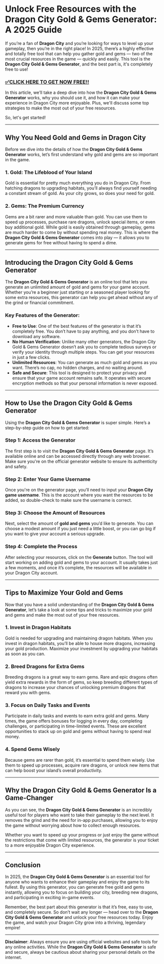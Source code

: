 # Unlock Free Resources with the Dragon City Gold & Gems Generator: A 2025 Guide

If you’re a fan of **Dragon City** and you’re looking for ways to level up your gameplay, then you’re in the right place! In 2025, there’s a highly effective and totally free tool that can help you gather gold and gems — two of the most crucial resources in the game — quickly and easily. This tool is the **Dragon City Gold & Gems Generator**, and the best part is, it's completely free to use!

### [✅CLICK HERE TO GET NOW FREE!!](https://freerewards.xyz/dragon/city/)

In this article, we’ll take a deep dive into how the **Dragon City Gold & Gems Generator** works, why you should use it, and how it can make your experience in Dragon City more enjoyable. Plus, we'll discuss some top strategies to make the most out of your free resources.

So, let's get started!

---

## Why You Need Gold and Gems in Dragon City

Before we dive into the details of how the **Dragon City Gold & Gems Generator** works, let’s first understand why gold and gems are so important in the game.

### 1. **Gold: The Lifeblood of Your Island**
Gold is essential for pretty much everything you do in Dragon City. From hatching dragons to upgrading habitats, you’ll always find yourself needing a constant stream of gold. As your city grows, so does your need for gold. 

### 2. **Gems: The Premium Currency**
Gems are a bit rarer and more valuable than gold. You can use them to speed up processes, purchase rare dragons, unlock special items, or even buy additional gold. While gold is easily obtained through gameplay, gems are much harder to come by without spending real money. This is where the **Dragon City Gold & Gems Generator** comes into play — it allows you to generate gems for free without having to spend a dime.

---

## Introducing the Dragon City Gold & Gems Generator

The **Dragon City Gold & Gems Generator** is an online tool that lets you generate an unlimited amount of gold and gems for your game account. Whether you’re a beginner just starting or a seasoned player looking for some extra resources, this generator can help you get ahead without any of the grind or financial commitment.

### Key Features of the Generator:
- **Free to Use**: One of the best features of the generator is that it’s completely free. You don’t have to pay anything, and you don’t have to download any software.
- **No Human Verification**: Unlike many other generators, the Dragon City Gold & Gems Generator doesn’t ask you to complete tedious surveys or verify your identity through multiple steps. You can get your resources in just a few clicks.
- **Unlimited Resources**: You can generate as much gold and gems as you want. There’s no cap, no hidden charges, and no waiting around.
- **Safe and Secure**: This tool is designed to protect your privacy and ensure that your game account remains safe. It operates with secure encryption methods so that your personal information is never exposed.

---

## How to Use the Dragon City Gold & Gems Generator

Using the **Dragon City Gold & Gems Generator** is super simple. Here’s a step-by-step guide on how to get started:

### Step 1: Access the Generator
The first step is to visit the **Dragon City Gold & Gems Generator** page. It’s available online and can be accessed directly through any web browser. Make sure you're on the official generator website to ensure its authenticity and safety.

### Step 2: Enter Your Game Username
Once you're on the generator page, you’ll need to input your **Dragon City game username**. This is the account where you want the resources to be added, so double-check to make sure the username is correct.

### Step 3: Choose the Amount of Resources
Next, select the amount of **gold and gems** you’d like to generate. You can choose a modest amount if you just need a little boost, or you can go big if you want to give your account a serious upgrade.

### Step 4: Complete the Process
After selecting your resources, click on the **Generate** button. The tool will start working on adding gold and gems to your account. It usually takes just a few moments, and once it’s complete, the resources will be available in your Dragon City account.

---

## Tips to Maximize Your Gold and Gems

Now that you have a solid understanding of the **Dragon City Gold & Gems Generator**, let’s take a look at some tips and tricks to maximize your gold and gems and make the most out of your free resources.

### 1. **Invest in Dragon Habitats**
Gold is needed for upgrading and maintaining dragon habitats. When you invest in dragon habitats, you’ll be able to house more dragons, increasing your gold production. Maximize your investment by upgrading your habitats as soon as you can.

### 2. **Breed Dragons for Extra Gems**
Breeding dragons is a great way to earn gems. Rare and epic dragons often yield extra rewards in the form of gems, so keep breeding different types of dragons to increase your chances of unlocking premium dragons that reward you with gems.

### 3. **Focus on Daily Tasks and Events**
Participate in daily tasks and events to earn extra gold and gems. Many times, the game offers bonuses for logging in every day, completing challenges, or participating in time-limited events. These are excellent opportunities to stack up on gold and gems without having to spend real money.

### 4. **Spend Gems Wisely**
Because gems are rarer than gold, it’s essential to spend them wisely. Use them to speed up processes, acquire rare dragons, or unlock new items that can help boost your island’s overall productivity.

---

## Why the Dragon City Gold & Gems Generator Is a Game-Changer

As you can see, the **Dragon City Gold & Gems Generator** is an incredibly useful tool for players who want to take their gameplay to the next level. It removes the grind and the need for in-app purchases, allowing you to enjoy the game without worrying about how to collect enough resources.

Whether you want to speed up your progress or just enjoy the game without the restrictions that come with limited resources, the generator is your ticket to a more enjoyable Dragon City experience.

---

## Conclusion

In 2025, the **Dragon City Gold & Gems Generator** is an essential tool for anyone who wants to enhance their gameplay and enjoy the game to its fullest. By using this generator, you can generate free gold and gems instantly, allowing you to focus on building your city, breeding new dragons, and participating in exciting in-game events.

Remember, the best part about this generator is that it’s free, easy to use, and completely secure. So don’t wait any longer — head over to the **Dragon City Gold & Gems Generator** and unlock your free resources today. Enjoy the game, and watch your Dragon City grow into a thriving, legendary empire!

---

**Disclaimer**: Always ensure you are using official websites and safe tools for any online activities. While the **Dragon City Gold & Gems Generator** is safe and secure, always be cautious about sharing your personal details on the internet.
